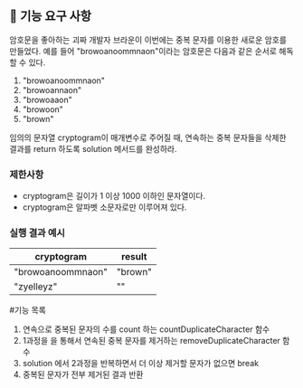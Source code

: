 ## 🚀 기능 요구 사항

암호문을 좋아하는 괴짜 개발자 브라운이 이번에는 중복 문자를 이용한 새로운 암호를 만들었다. 예를 들어 "browoanoommnaon"이라는 암호문은 다음과 같은 순서로 해독할 수 있다.

1. "browoanoommnaon"
2. "browoannaon"
3. "browoaaon"
4. "browoon"
5. "brown"

임의의 문자열 cryptogram이 매개변수로 주어질 때, 연속하는 중복 문자들을 삭제한 결과를 return 하도록 solution 메서드를 완성하라.

### 제한사항

- cryptogram은 길이가 1 이상 1000 이하인 문자열이다.
- cryptogram은 알파벳 소문자로만 이루어져 있다.

### 실행 결과 예시

| cryptogram | result |
| --- | --- |
| "browoanoommnaon" | "brown" |
| "zyelleyz" | "" |


#기능 목록
1. 연속으로 중복된 문자의 수를 count 하는  countDuplicateCharacter 함수
2. 1과정을 을 통해서 연속된 중복 문자를 제거하는 removeDuplicateCharacter 함수
3. solution 에서 2과정을 반복하면서 더 이상 제거할 문자가 없으면 break
4. 중복된 문자가 전부 제거된 결과 반환